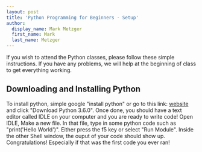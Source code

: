 ```yaml
---
layout: post
title: 'Python Programming for Beginners - Setup'
author:
  display_name: Mark Metzger
  first_name: Mark
  last_name: Metzger
---
```


If you wish to attend the Python classes, please follow these simple instructions. If you have any problems, we will help at the beginning of class to get everything working.

## Downloading and Installing Python

To install python, simple google "install python" or go to this link: 
[website](https://www.python.org/downloads/)
and click "Download Python 3.6.0". Once done, you should have a text editor
called IDLE on your computer and you are ready to write code! Open IDLE, Make
a new file. In that file, type in some python code such as "print('Hello World')".
Either press the f5 key or select "Run Module". Inside the other Shell window, 
the ouput of your code should show up. Congratulations! Especially if that was
the first code you ever ran!

